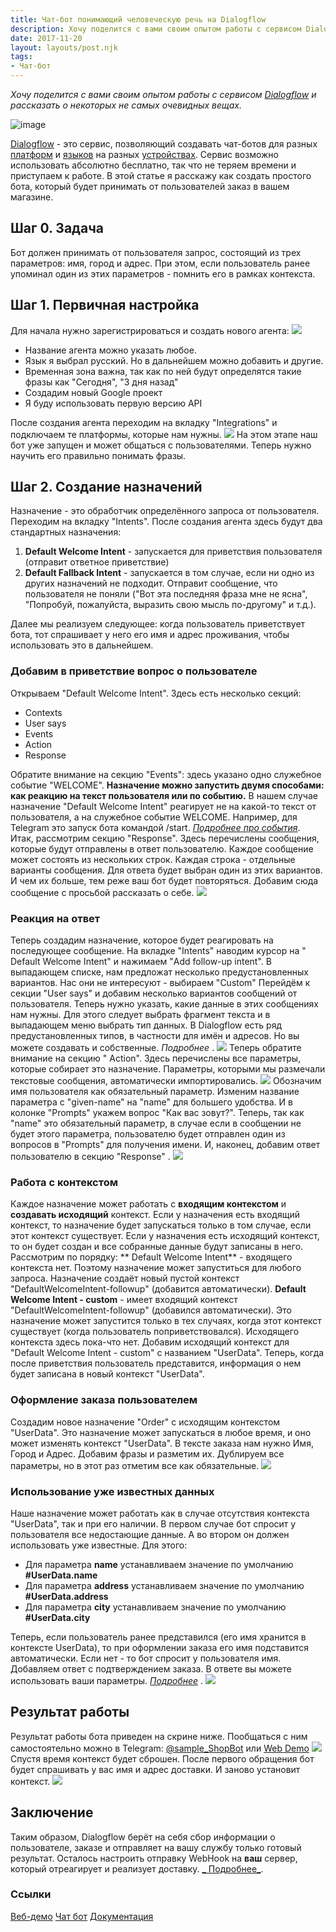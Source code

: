 ```yaml
---
title: Чат-бот понимающий человеческую речь на Dialogflow
description: Хочу поделится с вами своим опытом работы с сервисом Dialogflow и рассказать о некоторых не самых очевидных вещах
date: 2017-11-20
layout: layouts/post.njk
tags:
- Чат-бот
---
```

_Хочу поделится с вами своим опытом работы с сервисом [Dialogflow](https://dialogflow.com/) и рассказать о некоторых не
самых очевидных
вещах._

![image](https://habrastorage.org/getpro/habr/post_images/0e8/efb/957/0e8efb957a77b91f24a90e43e4194897.svg)

[Dialogflow](https://dialogflow.com/) - это
сервис, позволяющий создавать чат-ботов для разных [платформ](https://dialogflow.com/docs/integrations/)
и [языков](https://dialogflow.com/docs/reference/language) на разных [устройствах](https://dialogflow.com/docs/sdks).
Сервис возможно использовать абсолютно бесплатно, так что не теряем времени и приступаем к работе. В этой статье я
расскажу как создать простого бота, который будет принимать от пользователей заказ в вашем магазине.

## Шаг 0\. Задача

Бот должен принимать от пользователя запрос, состоящий из трех параметров: имя, город и адрес. При этом, если
пользователь ранее упоминал один из этих параметров - помнить его в рамках контекста.

## Шаг 1\. Первичная настройка

Для начала нужно зарегистрироваться и создать нового
агента: ![](https://habrastorage.org/webt/ca/r_/dv/car_dv7wb5bryxy4cxhszg8bzkq.png)

* Название агента можно указать любое.
* Язык я выбрал русский. Но в дальнейшем можно добавить и другие.
* Временная зона важна, так как по ней будут определятся такие фразы как "Сегодня", "3 дня назад"
* Создадим новый Google проект
* Я буду использовать первую версию API

После создания агента переходим на вкладку "Integrations" и подключаем те платформы, которые нам
нужны. ![](https://habrastorage.org/webt/v-/jt/8l/v-jt8ldqyk7z-clil4ofbrbvubu.png) На этом этапе наш бот уже запущен и
может общаться с пользователями. Теперь нужно научить его правильно понимать фразы.

## Шаг 2\. Создание назначений

Назначение - это обработчик определённого запроса от пользователя. Переходим на вкладку "Intents". После создания агента
здесь будут два стандартных назначения:

1. **Default Welcome Intent** - запускается для приветствия пользователя (отправит ответное приветствие)
2. **Default Fallback Intent** - запускается в том случае, если ни одно из других назначений не подходит. Отправит
   сообщение, что пользователя не поняли ("Вот эта последняя фраза мне не ясна", "Попробуй, пожалуйста, выразить свою
   мысль по-другому" и т.д.).

Далее мы реализуем следующее: когда пользователь приветствует бота, тот спрашивает у него его имя и адрес проживания,
чтобы использовать это в дальнейшем.

### Добавим в приветствие вопрос о пользователе

Открываем "Default Welcome Intent". Здесь есть несколько секций:

* Contexts
* User says
* Events
* Action
* Response

Обратите внимание на секцию "Events": здесь указано одно служебное событие "WELCOME". **Назначение можно запустить двумя
способами: как реакцию на текст пользователя или по событию.** В нашем случае назначение "Default Welcome Intent"
реагирует не на какой-то текст от пользователя, а на служебное событие WELCOME. Например, для Telegram это запуск бота
командой /start. _[Подробнее про события](https://dialogflow.com/docs/events)_. Итак, рассмотрим секцию "Response".
Здесь перечислены сообщения, которые будут отправлены в ответ пользователю. Каждое сообщение может состоять из
нескольких строк. Каждая строка - отдельные варианты сообщения. Для ответа будет выбран один из этих вариантов. И чем их
больше, тем реже ваш бот будет повторяться. Добавим сюда сообщение с просьбой рассказать о
себе. ![](https://habrastorage.org/webt/df/6g/_j/df6g_jowq1ncyb-vlx4svstzuzw.png)

### Реакция на ответ

Теперь создадим назначение, которое будет реагировать на последующее сообщение. На вкладке "Intents" наводим курсор на "
Default Welcome Intent" и нажимаем "Add follow-up intent". В выпадающем списке, нам предложат несколько
предустановленных вариантов. Нас они не интересуют - выбираем "Custom" Перейдём к секции "User says" и добавим несколько
вариантов сообщений от пользователя. Теперь нужно указать, какие данные в этих сообщениях нам нужны. Для этого следует
выбрать фрагмент текста и в выпадающем меню выбрать тип данных. В Dialogflow есть ряд предустановленных типов, в
частности для имён и адресов. Но вы можете создавать и собственные. _Подробнее_[](https://dialogflow.com/docs/entities)
. ![](https://habrastorage.org/webt/vd/6n/y-/vd6ny-zwccj9_j3uyujqmgvtvry.png) Теперь обратите внимание на секцию "
Action". Здесь перечислены все параметры, которые собирает это назначение. Параметры, которыми мы размечали текстовые
сообщения, автоматически импортировались. ![](https://habrastorage.org/webt/wx/cl/fd/wxclfds5514vhgozm-jabkisrvq.png)
Обозначим имя пользователя как обязательный параметр. Изменим название параметра с "given-name" на "name" для большего
удобства. И в колонке "Prompts" укажем вопрос "Как вас зовут?". Теперь, так как "name" это обязательный параметр, в
случае если в сообщении не будет этого параметра, пользователю будет отправлен один из вопросов в "Prompts" для
получения имени. И, наконец, добавим ответ пользователю в секцию "Response"
. ![](https://habrastorage.org/webt/5c/t_/6_/5ct_6_jk32d7t1cgb4hlku-pxo0.png)

### Работа с контекстом

Каждое назначение может работать с **входящим контекстом** и **создавать исходящий** контекст. Если у назначения есть
входящий контекст, то назначение будет запускаться только в том случае, если этот контекст существует. Если у назначения
есть исходящий контекст, то он будет создан и все собранные данные будут записаны в него. Рассмотрим по порядку: **
Default Welcome Intent** - входящего контекста нет. Поэтому назначение может запуститься для любого запроса. Назначение
создаёт новый пустой контекст "DefaultWelcomeIntent-followup" (добавится автоматически). **Default Welcome Intent -
custom** - имеет входящий контекст "DefaultWelcomeIntent-followup" (добавился автоматически). Это назначение может
запустится только в тех случаях, когда этот контекст существует (когда пользователь поприветствовался). Исходящего
контекста здесь пока-что нет. Добавим исходящий контекст для "Default Welcome Intent - custom" с названием "UserData".
Теперь, когда после приветствия пользователь представится, информация о нем будет записана в новый контекст "UserData".

### Оформление заказа пользователем

Создадим новое назначение "Order" с исходящим контекстом "UserData". Это назначение может запускаться в любое время, и
оно может изменять контекст "UserData". В тексте заказа нам нужно Имя, Город и Адрес. Добавим фразы и разметим их.
Дублируем все параметры, но в этот раз отметим все как
обязательные. ![](https://habrastorage.org/webt/uo/la/yy/uolayyacmnno1ivmpvqhdzsd0us.png)

### Использование уже известных данных

Наше назначение может работать как в случае отсутствия контекста "UserData", так и при его наличии. В первом случае бот
спросит у пользователя все недостающие данные. А во втором он должен использовать уже известные. Для этого:

* Для параметра **name** устанавливаем значение по умолчанию **#UserData.name**
* Для параметра **address** устанавливаем значение по умолчанию **#UserData.address**
* Для параметра **city** устанавливаем значение по умолчанию **#UserData.city**

Теперь, если пользователь ранее представился (его имя хранится в контексте UserData), то при оформлении заказа его имя
подставится автоматически. Если нет - то бот спросит у пользователя имя. Добавляем ответ с подтверждением заказа. В
ответе вы можете использовать ваши
параметры. _[Подробнее](https://dialogflow.com/docs/actions-and-parameters#from-context)_
. ![](https://habrastorage.org/webt/gz/-e/3e/gz-e3eiirqcgz-wy78j1xvkxvry.png)

## Результат работы

Результат работы бота приведен на скрине ниже. Пообщаться с ним самостоятельно можно в
Telegram: [@sample_ShopBot](https://t.me/sample_ShopBot)
или [Web Demo](https://bot.dialogflow.com/abd5af43-f379-490a-8e28-d4a78bc6fef0) ![](https://habrastorage.org/webt/cp/i5/ej/cpi5ejxtne8njvbzpdpw9fegtzw.jpeg)
Спустя время контекст будет сброшен. После первого обращения бот будет спрашивать у вас имя и адрес доставки. И заново
установит контекст. ![](https://habrastorage.org/webt/ed/er/lq/ederlqvdsc8tyjo3syxzkhju3cs.jpeg)

## Заключение

Таким образом, Dialogflow берёт на себя сбор информации о пользователе, заказе и отправляет на вашу службу только
готовый результат. Осталось настроить отправку WebHook на **ваш** сервер, который отреагирует и реализует доставку. [_
Подробнее_](https://dialogflow.com/docs/getting-started/basic-fulfillment-conversation).

### Ссылки

[Веб-демо](https://bot.dialogflow.com/abd5af43-f379-490a-8e28-d4a78bc6fef0) [Чат бот](https://t.me/sample_ShopBot) [Документация](https://dialogflow.com/docs)</cut>
